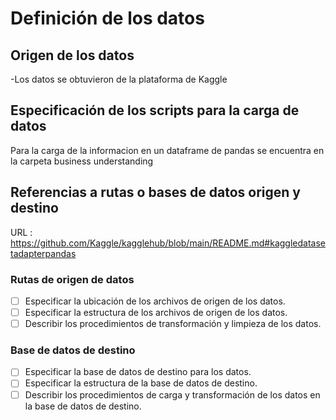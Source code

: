# Definición de los datos

## Origen de los datos

-Los datos se obtuvieron de la plataforma de Kaggle


## Especificación de los scripts para la carga de datos

Para la carga de la informacion en un dataframe de pandas se encuentra en la carpeta business understanding 

## Referencias a rutas o bases de datos origen y destino

URL : https://github.com/Kaggle/kagglehub/blob/main/README.md#kaggledatasetadapterpandas

### Rutas de origen de datos

- [ ] Especificar la ubicación de los archivos de origen de los datos.
- [ ] Especificar la estructura de los archivos de origen de los datos.
- [ ] Describir los procedimientos de transformación y limpieza de los datos.

### Base de datos de destino

- [ ] Especificar la base de datos de destino para los datos.
- [ ] Especificar la estructura de la base de datos de destino.
- [ ] Describir los procedimientos de carga y transformación de los datos en la base de datos de destino.
